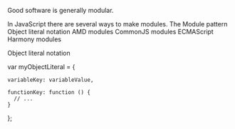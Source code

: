 Good software is generally modular.

In JavaScript there are several ways to make modules.
The Module pattern
Object literal notation
AMD modules
CommonJS modules
ECMAScript Harmony modules


Object literal notation

var myObjectLiteral = {

    variableKey: variableValue,

    functionKey: function () {
      // ...
    }
};
